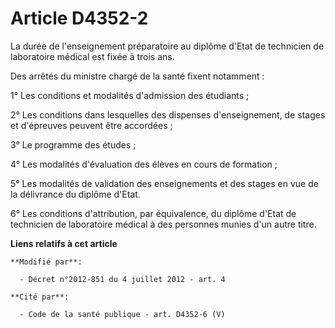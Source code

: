 # Article D4352-2

La durée de l'enseignement préparatoire au diplôme d'Etat de technicien de laboratoire médical est fixée à trois ans. 

Des arrêtés du ministre chargé de la santé fixent notamment : 

1° Les conditions et modalités d'admission des étudiants ; 

2° Les conditions dans lesquelles des dispenses d'enseignement, de stages et d'épreuves peuvent être accordées ; 

3° Le programme des études ; 

4° Les modalités d'évaluation des élèves en cours de formation ; 

5° Les modalités de validation des enseignements et des stages en vue de la délivrance du diplôme d'Etat. 

6° Les conditions d'attribution, par équivalence, du diplôme d'Etat de technicien de laboratoire médical à des personnes
munies d'un autre titre.

**Liens relatifs à cet article**

	**Modifié par**:

	  - Décret n°2012-851 du 4 juillet 2012 - art. 4

	**Cité par**:

	  - Code de la santé publique - art. D4352-6 (V)
